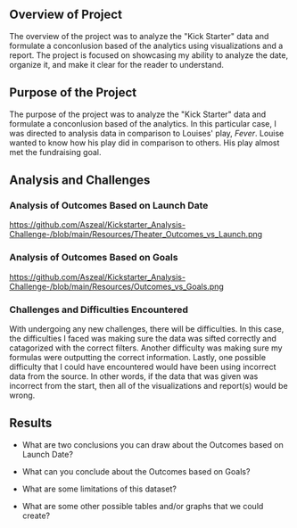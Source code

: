 ## Overview of Project
The overview of the project was to analyze the "Kick Starter" data and formulate a conconlusion based of the analytics using visualizations and a report. The project is focused on showcasing my ability to analyze the date, organize it, and make it clear for the reader to understand. 

## Purpose of the Project 
The purpose of the project was to analyze the "Kick Starter" data and formulate a conconlusion based of the analytics. In this particular case, I was directed to analysis data in comparison to Louises' play, *Fever*. Louise wanted to know how his play did in comparison to others. His play almost met the fundraising goal.


## Analysis and Challenges

### Analysis of Outcomes Based on Launch Date
https://github.com/Aszeal/Kickstarter_Analysis-Challenge-/blob/main/Resources/Theater_Outcomes_vs_Launch.png
### Analysis of Outcomes Based on Goals
https://github.com/Aszeal/Kickstarter_Analysis-Challenge-/blob/main/Resources/Outcomes_vs_Goals.png
### Challenges and Difficulties Encountered
With undergoing any new challenges, there will be difficulties. In this case, the difficulties I faced was making sure the data was sifted correctly and catagorized with the correct filters. Another difficulty was making sure my formulas were outputting the correct information. Lastly, one possible difficulty that I could have encountered would have been using incorrect data from the source. In other words, if the data that was given was incorrect from the start, then all of the visualizations and report(s) would be wrong. 
## Results

- What are two conclusions you can draw about the Outcomes based on Launch Date?

- What can you conclude about the Outcomes based on Goals?

- What are some limitations of this dataset?

- What are some other possible tables and/or graphs that we could create?
